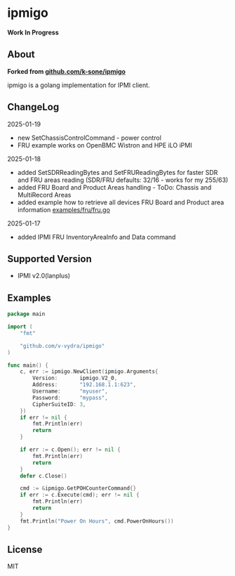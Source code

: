 ipmigo
======

**Work In Progress**

About
-----

__Forked from [github.com/k-sone/ipmigo](github.com/k-sone/ipmigo)__

ipmigo is a golang implementation for IPMI client.

ChangeLog
---------
2025-01-19  
* new SetChassisControlCommand - power control
* FRU example works on OpenBMC Wistron and HPE iLO iPMI  

2025-01-18  
* added SetSDRReadingBytes and SetFRUReadingBytes for faster SDR and FRU areas reading (SDR/FRU defaults: 32/16 - works for my 255/63)
* added FRU Board and Product Areas handling - ToDo: Chassis and MultiRecord Areas
* added example how to retrieve all devices FRU Board and Product area information [examples/fru/fru.go](https://github.com/v-vydra/ipmigo/examples/fru.go)

2025-01-17  
* added IPMI FRU InventoryAreaInfo and Data command

Supported Version
-----------------

* IPMI v2.0(lanplus)

Examples
--------

```go
package main

import (
    "fmt"

    "github.com/v-vydra/ipmigo"
)

func main() {
    c, err := ipmigo.NewClient(ipmigo.Arguments{
        Version:       ipmigo.V2_0,
        Address:       "192.168.1.1:623",
        Username:      "myuser",
        Password:      "mypass",
        CipherSuiteID: 3,
    })
    if err != nil {
        fmt.Println(err)
        return
    }

    if err := c.Open(); err != nil {
        fmt.Println(err)
        return
    }
    defer c.Close()

    cmd := &ipmigo.GetPOHCounterCommand{}
    if err := c.Execute(cmd); err != nil {
        fmt.Println(err)
        return
    }
    fmt.Println("Power On Hours", cmd.PowerOnHours())
}
```

License
-------

MIT
